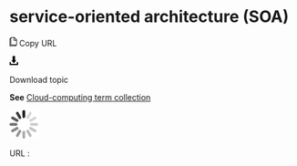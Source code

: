 # service-oriented architecture (SOA)

![Copy URL](media/service-oriented-architecture-soa/Copy.png)
Copy URL

![Download](media/service-oriented-architecture-soa/Download.png)

Download topic

**See** [Cloud-computing term collection](https://worldready.cloudapp.net/Styleguide/Read?id=2700&topicid=28841)

![In progress](media/service-oriented-architecture-soa/activity-large.gif)

URL :
